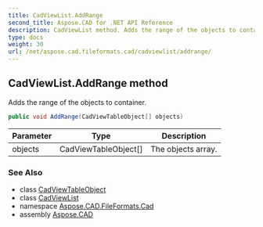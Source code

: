 ```yaml
---
title: CadViewList.AddRange
second_title: Aspose.CAD for .NET API Reference
description: CadViewList method. Adds the range of the objects to container
type: docs
weight: 30
url: /net/aspose.cad.fileformats.cad/cadviewlist/addrange/
---
```

## CadViewList.AddRange method

Adds the range of the objects to container.

```csharp
public void AddRange(CadViewTableObject[] objects)
```

| Parameter | Type | Description |
| --- | --- | --- |
| objects | CadViewTableObject[] | The objects array. |

### See Also

* class [CadViewTableObject](../../../aspose.cad.fileformats.cad.cadtables/cadviewtableobject/)
* class [CadViewList](../)
* namespace [Aspose.CAD.FileFormats.Cad](../../../aspose.cad.fileformats.cad/)
* assembly [Aspose.CAD](../../../)


